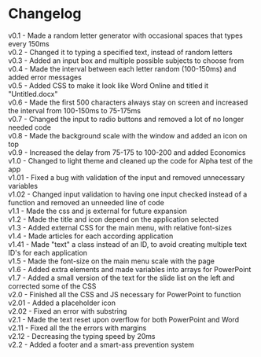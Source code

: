 # Changelog
v0.1 - Made a random letter generator with occasional spaces that types every 150ms  
v0.2 - Changed it to typing a specified text, instead of random letters  
v0.3 - Added an input box and multiple possible subjects to choose from  
v0.4 - Made the interval between each letter random (100-150ms) and added error messages  
v0.5 - Added CSS to make it look like Word Online and titled it "Untitled.docx"  
v0.6 - Made the first 500 characters always stay on screen and increased the interval  from 100-150ms to 75-175ms  
v0.7 - Changed the input to radio buttons and removed a lot of no longer needed code  
v0.8 - Made the background scale with the window and added an icon on top  
v0.9 - Increased the delay from 75-175 to 100-200 and added Economics  
v1.0 - Changed to light theme and cleaned up the code for Alpha test of the app  
v1.01 - Fixed a bug with validation of the input and removed unnecessary variables  
v1.02 - Changed input validation to having one input checked instead of a function and removed an unneeded line of code  
v1.1 - Made the css and js external for future expansion  
v1.2 - Made the title and icon depend on the application selected  
v1.3 - Added external CSS for the main menu, with relative font-sizes  
v1.4 - Made articles for each according application  
v1.41 - Made "text" a class instead of an ID, to avoid creating multiple text ID's for each application  
v1.5 - Made the font-size on the main menu scale with the page  
v1.6 - Added extra elements and made variables into arrays for PowerPoint  
v1.7 - Added a small version of the text for the slide list on the left and corrected some of the CSS  
v2.0 - Finished all the CSS and JS necessary for PowerPoint to function  
v2.01 - Added a placeholder icon  
v2.02 - Fixed an error with substring  
v2.1 - Made the text reset upon overflow for both PowerPoint and Word  
v2.11 - Fixed all the the errors with margins  
v2.12 - Decreasing the typing speed by 20ms  
v2.2 - Added a footer and a smart-ass prevention system
